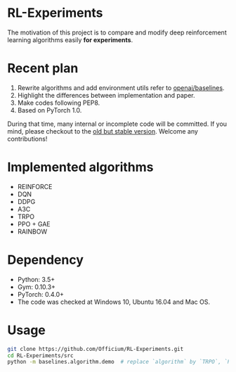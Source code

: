 # RL-Experiments

The motivation of this project is to compare and modify deep reinforcement learning algorithms easily **for experiments**.

# Recent plan

1. Rewrite algorithms and add environment utils refer to [openai/baselines](https://github.com/openai/baselines).    
2. Highlight the differences between implementation and paper.    
3. Make codes following PEP8.    
4. Based on PyTorch 1.0.   

During that time, many internal or incomplete code will be committed. 
If you mind, please checkout to the [old but stable version](https://github.com/Officium/RL-Experiments/commit/255aa7a9c03e38349d7c03540769eb9dfa91d33d). 
Welcome any contributions!

# Implemented algorithms

* REINFORCE
* DQN
* DDPG
* A3C
* TRPO
* PPO + GAE
* RAINBOW

# Dependency

* Python: 3.5+
* Gym: 0.10.3+
* PyTorch: 0.4.0+
* The code was checked at Windows 10, Ubuntu 16.04 and Mac OS.

# Usage

```bash
git clone https://github.com/Officium/RL-Experiments.git
cd RL-Experiments/src
python -m baselines.algorithm.demo  # replace `algorithm` by `TRPO`, `PPO` ...
```
